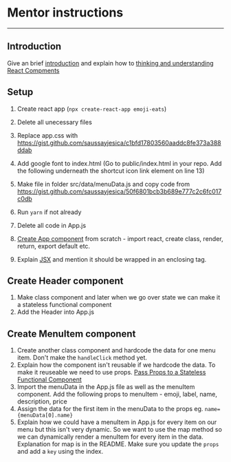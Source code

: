 # Mentor instructions

---

## Introduction
Give an brief [introduction](01.md) and explain how to [thinking and understanding React Compments](02.md)

## Setup

1.  Create react app (`npx create-react-app emoji-eats`)
2.  Delete all unecessary files
3.  Replace app.css with https://gist.github.com/saussayjesica/c1bfd17803560aaddc8fe373a388ddab
4.  Add google font to index.html (Go to public/index.html in your repo. Add the following <link href="https://fonts.googleapis.com/css?family=Roboto:300,400,500,600" rel="stylesheet"> underneath the shortcut icon link element on line 13)

5.  Make file in folder src/data/menuData.js and copy code from https://gist.github.com/saussayjesica/50f6801bcb3b689e777c2c6fc017c0db
6.  Run `yarn` if not already
7.  Delete all code in App.js
8.  [Create App component](03.md) from scratch - import react, create class, render, return, export default etc. 
9.  Explain [JSX](04.md) and mention it should be wrapped in an enclosing tag.

## Create Header component

1.  Make class component and later when we go over state we can make it a stateless functional component
2.  Add the Header into App.js

## Create MenuItem component

1.  Create another class component and hardcode the data for one menu item. Don't make the `handleClick` method yet.
2.  Explain how the component isn't reusable if we hardcode the data. To make it reuseable we need to use props. [Pass Props to a Stateless Functional Component](05.md)
3.  Import the menuData in the App.js file as well as the menuItem component. Add the following props to menuItem - emoji, label, name, description, price
4.  Assign the data for the first item in the menuData to the props eg. `name={menuData[0].name}`
5.  Explain how we could have a menuItem in App.js for every item on our menu but this isn't very dynamic. So we want to use the map method so we can dynamically render a menuItem for every item in the data. Explanation for map is in the README. Make sure you update the `props` and add a `key` using the index.
